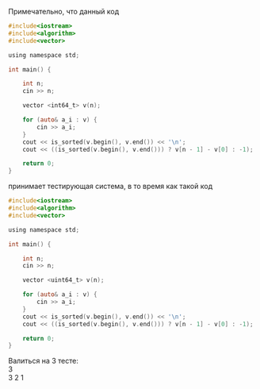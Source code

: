 Примечательно, что данный код
```objectivec
#include<iostream>
#include<algorithm>
#include<vector>

using namespace std;

int main() {

	int n;
	cin >> n;

	vector <int64_t> v(n);

	for (auto& a_i : v) {
		cin >> a_i;
	}
	cout << is_sorted(v.begin(), v.end()) << '\n';
	cout << ((is_sorted(v.begin(), v.end())) ? v[n - 1] - v[0] : -1);

	return 0;
}
```
принимает тестирующая система, в то время как такой код
```objectivec
#include<iostream>
#include<algorithm>
#include<vector>

using namespace std;

int main() {

	int n;
	cin >> n;

	vector <uint64_t> v(n);

	for (auto& a_i : v) {
		cin >> a_i;
	}
	cout << is_sorted(v.begin(), v.end()) << '\n';
	cout << ((is_sorted(v.begin(), v.end())) ? v[n - 1] - v[0] : -1);

	return 0;
}
```
Валиться на 3 тесте:  
3  
3 2 1  
